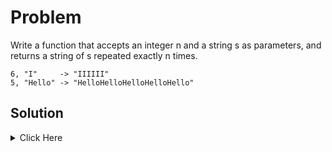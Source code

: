 # Problem

Write a function that accepts an integer n and a string s as parameters, and returns a string of s repeated exactly n times.

```
6, "I"     -> "IIIIII"
5, "Hello" -> "HelloHelloHelloHelloHello"
```


## Solution

<details>
	<Summary> Click Here </summary>

```cpp


#include <vector>
#include <iostream>
#include <algorithm>
#include <string>

using namespace std;

string repeat_str(size_t repeat, const string &str) {

    string result{};
    
    for(int i = 0; i < repeat; i++){
        result += str;
    }
    
    return result;
}

</details>